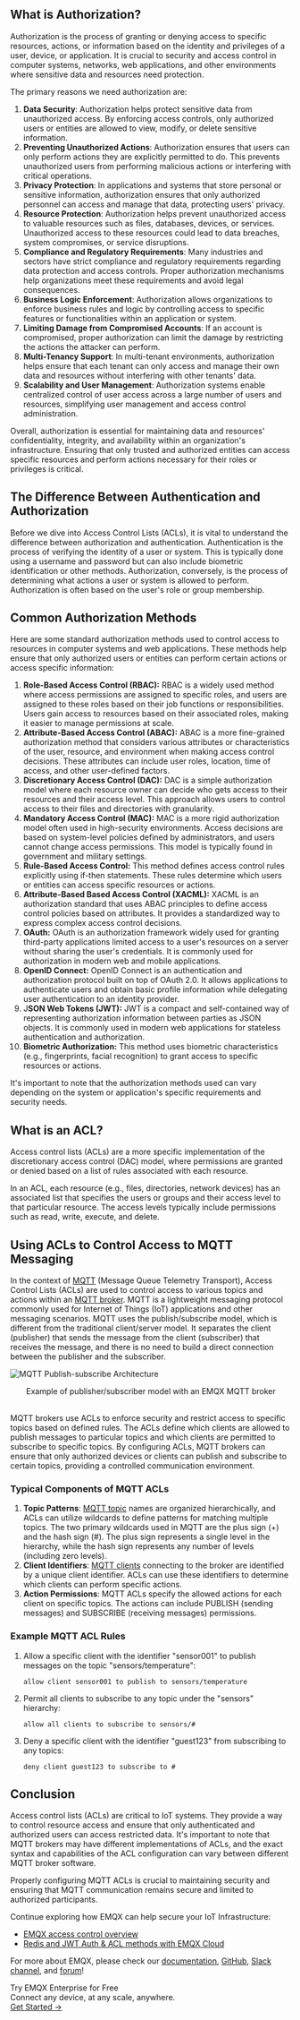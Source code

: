 ## What is Authorization? 

Authorization is the process of granting or denying access to specific resources, actions, or information based on the identity and privileges of a user, device, or application. It is crucial to security and access control in computer systems, networks, web applications, and other environments where sensitive data and resources need protection.

The primary reasons we need authorization are:

1. **Data Security**: Authorization helps protect sensitive data from unauthorized access. By enforcing access controls, only authorized users or entities are allowed to view, modify, or delete sensitive information.
2. **Preventing Unauthorized Actions**: Authorization ensures that users can only perform actions they are explicitly permitted to do. This prevents unauthorized users from performing malicious actions or interfering with critical operations.
3. **Privacy Protection**: In applications and systems that store personal or sensitive information, authorization ensures that only authorized personnel can access and manage that data, protecting users' privacy.
4. **Resource Protection**: Authorization helps prevent unauthorized access to valuable resources such as files, databases, devices, or services. Unauthorized access to these resources could lead to data breaches, system compromises, or service disruptions.
5. **Compliance and Regulatory Requirements**: Many industries and sectors have strict compliance and regulatory requirements regarding data protection and access controls. Proper authorization mechanisms help organizations meet these requirements and avoid legal consequences.
6. **Business Logic Enforcement**: Authorization allows organizations to enforce business rules and logic by controlling access to specific features or functionalities within an application or system.
7. **Limiting Damage from Compromised Accounts**: If an account is compromised, proper authorization can limit the damage by restricting the actions the attacker can perform.
8. **Multi-Tenancy Support**: In multi-tenant environments, authorization helps ensure that each tenant can only access and manage their own data and resources without interfering with other tenants' data.
9. **Scalability and User Management**: Authorization systems enable centralized control of user access across a large number of users and resources, simplifying user management and access control administration.

Overall, authorization is essential for maintaining data and resources' confidentiality, integrity, and availability within an organization's infrastructure. Ensuring that only trusted and authorized entities can access specific resources and perform actions necessary for their roles or privileges is critical.

## The Difference Between Authentication and Authorization

Before we dive into Access Control Lists (ACLs), it is vital to understand the difference between authorization and authentication. Authentication is the process of verifying the identity of a user or system. This is typically done using a username and password but can also include biometric identification or other methods. Authorization, conversely, is the process of determining what actions a user or system is allowed to perform. Authorization is often based on the user's role or group membership.

## Common Authorization Methods

Here are some standard authorization methods used to control access to resources in computer systems and web applications. These methods help ensure that only authorized users or entities can perform certain actions or access specific information:

1. **Role-Based Access Control (RBAC):** RBAC is a widely used method where access permissions are assigned to specific roles, and users are assigned to these roles based on their job functions or responsibilities. Users gain access to resources based on their associated roles, making it easier to manage permissions at scale.
2. **Attribute-Based Access Control (ABAC):** ABAC is a more fine-grained authorization method that considers various attributes or characteristics of the user, resource, and environment when making access control decisions. These attributes can include user roles, location, time of access, and other user-defined factors.
3. **Discretionary Access Control (DAC):** DAC is a simple authorization model where each resource owner can decide who gets access to their resources and their access level. This approach allows users to control access to their files and directories with granularity.
4. **Mandatory Access Control (MAC):** MAC is a more rigid authorization model often used in high-security environments. Access decisions are based on system-level policies defined by administrators, and users cannot change access permissions. This model is typically found in government and military settings.
5. **Rule-Based Access Control:** This method defines access control rules explicitly using if-then statements. These rules determine which users or entities can access specific resources or actions.
6. **Attribute-Based Based Access Control (XACML):** XACML is an authorization standard that uses ABAC principles to define access control policies based on attributes. It provides a standardized way to express complex access control decisions.
7. **OAuth:** OAuth is an authorization framework widely used for granting third-party applications limited access to a user's resources on a server without sharing the user's credentials. It is commonly used for authorization in modern web and mobile applications.
8. **OpenID Connect:** OpenID Connect is an authentication and authorization protocol built on top of OAuth 2.0. It allows applications to authenticate users and obtain basic profile information while delegating user authentication to an identity provider.
9. J**SON Web Tokens (JWT):** JWT is a compact and self-contained way of representing authorization information between parties as JSON objects. It is commonly used in modern web applications for stateless authentication and authorization.
10. **Biometric Authorization:** This method uses biometric characteristics (e.g., fingerprints, facial recognition) to grant access to specific resources or actions.

It's important to note that the authorization methods used can vary depending on the system or application's specific requirements and security needs. 

## What is an ACL?

Access control lists (ACLs) are a more specific implementation of the discretionary access control (DAC) model, where permissions are granted or denied based on a list of rules associated with each resource.

In an ACL, each resource (e.g., files, directories, network devices) has an associated list that specifies the users or groups and their access level to that particular resource. The access levels typically include permissions such as read, write, execute, and delete.

## Using ACLs to Control Access to MQTT Messaging

In the context of [MQTT](https://www.emqx.com/en/blog/the-easiest-guide-to-getting-started-with-mqtt) (Message Queue Telemetry Transport), Access Control Lists (ACLs) are used to control access to various topics and actions within an [MQTT broker](https://www.emqx.com/en/blog/the-ultimate-guide-to-mqtt-broker-comparison). MQTT is a lightweight messaging protocol commonly used for Internet of Things (IoT) applications and other messaging scenarios. MQTT uses the publish/subscribe model, which is different from the traditional client/server model. It separates the client (publisher) that sends the message from the client (subscriber) that receives the message, and there is no need to build a direct connection between the publisher and the subscriber.

![MQTT Publish-subscribe Architecture](https://assets.emqx.com/images/b9575ac3d6916dc629c12aa2de5ce5c3.png)

<center>Example of publisher/subscriber model with an EMQX MQTT broker</center>

 <br>

MQTT brokers use ACLs to enforce security and restrict access to specific topics based on defined rules. The ACLs define which clients are allowed to publish messages to particular topics and which clients are permitted to subscribe to specific topics. By configuring ACLs, MQTT brokers can ensure that only authorized devices or clients can publish and subscribe to certain topics, providing a controlled communication environment.

### Typical Components of MQTT ACLs

1. **Topic Patterns**: [MQTT topic](https://www.emqx.com/en/blog/advanced-features-of-mqtt-topics) names are organized hierarchically, and ACLs can utilize wildcards to define patterns for matching multiple topics. The two primary wildcards used in MQTT are the plus sign (+) and the hash sign (#). The plus sign represents a single level in the hierarchy, while the hash sign represents any number of levels (including zero levels).
2. **Client Identifiers**: [MQTT clients](https://www.emqx.com/en/blog/mqtt-client-tools) connecting to the broker are identified by a unique client identifier. ACLs can use these identifiers to determine which clients can perform specific actions.
3. **Action Permissions**: MQTT ACLs specify the allowed actions for each client on specific topics. The actions can include PUBLISH (sending messages) and SUBSCRIBE (receiving messages) permissions.

### Example MQTT ACL Rules

1. Allow a specific client with the identifier "sensor001" to publish messages on the topic "sensors/temperature":

   ```
   allow client sensor001 to publish to sensors/temperature
   ```

2. Permit all clients to subscribe to any topic under the "sensors" hierarchy:

   ```
   allow all clients to subscribe to sensors/#
   ```

3. Deny a specific client with the identifier "guest123" from subscribing to any topics:

   ```
   deny client guest123 to subscribe to #
   ```

## Conclusion

Access control lists (ACLs) are critical to IoT systems. They provide a way to control resource access and ensure that only authenticated and authorized users can access restricted data. It's important to note that MQTT brokers may have different implementations of ACLs, and the exact syntax and capabilities of the ACL configuration can vary between different MQTT broker software. 

Properly configuring MQTT ACLs is crucial to maintaining security and ensuring that MQTT communication remains secure and limited to authorized participants.

Continue exploring how EMQX can help secure your IoT Infrastructure:

- [EMQX access control overview](https://docs.emqx.com/en/emqx/v5.0/access-control/overview.html)
- [Redis and JWT Auth & ACL methods with EMQX Cloud](https://www.emqx.com/en/blog/emqx-cloud-redis-and-jwt-authentication-authorization)

For more about EMQX, please check our [documentation](https://docs.emqx.com/en/emqx/v5.0/), [GitHub](https://github.com/emqx/emqx), [Slack channel](https://slack-invite.emqx.io/), and [forum](https://forum.emqx.io/)! 



<section class="promotion">
    <div>
        Try EMQX Enterprise for Free
      <div class="is-size-14 is-text-normal has-text-weight-normal">Connect any device, at any scale, anywhere.</div>
    </div>
    <a href="https://www.emqx.com/en/try?product=enterprise" class="button is-gradient px-5">Get Started →</a>
</section>
